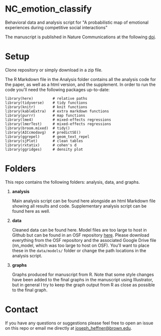 # NC_emotion_classify
Behavioral data and analysis script for "A probabilistic map of emotional experiences during competitive social interactions"

The manuscript is published in Nature Communications at the following [doi](https://doi.org/10.1038/s41467-022-29372-8).

# Setup
Clone repository or simply download in a zip file. 

The R Markdown file in the Analysis folder contains all the analysis code for the paper, as well as a html version, and the supplement. In order to run the code you'll need the following packages up-to-date: 

```
library(here)         # relative paths
library(tidyverse)    # tidy functions
library(knitr)        # knit functions
library(kableExtra)   # extra markdown functions
library(purrr)        # map functions
library(lme4)         # mixed-effects regressions
library(lmerTest)     # mixed-effects regressions
library(broom.mixed)  # tidy()
library(AICcmodavg)   # predictSE()
library(ggrepel)      # geom_text_repel
library(sjPlot)       # clean tables
library(rxtatix)      # cohen's d
library(ggridges)     # density plot
```

# Folders
This repo contains the following folders: analysis, data, and graphs. 

1. **analysis**

   Main analysis script can be found here alongside an html Markdown file showing all results and code. Supplementary analysis script can be found here as well. 

2. **data**

   Cleaned data can be found here. Model files are too large to host in Github but can be found in an OSF repository [here](https://osf.io/543yw/). Please download everything from the OSF repository and the associated Google Drive file (nn_model, which was too large to host on OSF). You'll want to place these in the `data/models/` folder or change the path locations in the analysis script.

3. **graphs**

   Graphs produced for manuscript from R. Note that some style changes have been added to the final graphs in the manuscript using Illustrator, but in general I try to keep the graph output from R as close as possible to the final graph.

# Contact
If you have any questions or suggestions please feel free to open an issue on this repo or email me directly at joseph_heffner@brown.edu. 

